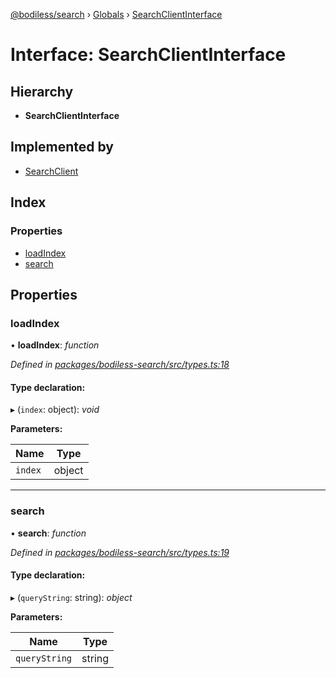 [@bodiless/search](../README.md) › [Globals](../globals.md) › [SearchClientInterface](searchclientinterface.md)

# Interface: SearchClientInterface

## Hierarchy

* **SearchClientInterface**

## Implemented by

* [SearchClient](../classes/searchclient.md)

## Index

### Properties

* [loadIndex](searchclientinterface.md#loadindex)
* [search](searchclientinterface.md#search)

## Properties

###  loadIndex

• **loadIndex**: *function*

*Defined in [packages/bodiless-search/src/types.ts:18](https://github.com/johnsonandjohnson/Bodiless-JS/blob/2f13256d/packages/bodiless-search/src/types.ts#L18)*

#### Type declaration:

▸ (`index`: object): *void*

**Parameters:**

Name | Type |
------ | ------ |
`index` | object |

___

###  search

• **search**: *function*

*Defined in [packages/bodiless-search/src/types.ts:19](https://github.com/johnsonandjohnson/Bodiless-JS/blob/2f13256d/packages/bodiless-search/src/types.ts#L19)*

#### Type declaration:

▸ (`queryString`: string): *object*

**Parameters:**

Name | Type |
------ | ------ |
`queryString` | string |
